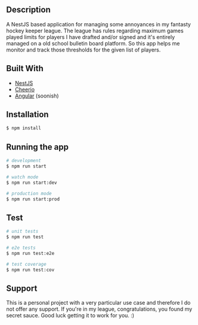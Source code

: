## Description

A NestJS based application for managing some annoyances in my fantasty hockey keeper league.  The league has rules regarding maximum games played limits for players I have drafted and/or signed and it's entirely managed on a old school bulletin board platform.  So this app helps me monitor and track those thresholds for the given list of players.

## Built With
- [NestJS](https://nestjs.com/)
- [Cheerio](https://cheerio.js.org/)
- [Angular](https://angular.io/) (soonish)

## Installation

```bash
$ npm install
```

## Running the app

```bash
# development
$ npm run start

# watch mode
$ npm run start:dev

# production mode
$ npm run start:prod
```

## Test

```bash
# unit tests
$ npm run test

# e2e tests
$ npm run test:e2e

# test coverage
$ npm run test:cov
```

## Support

This is a personal project with a very particular use case and therefore I do not offer any support.  If you're in my league, congratulations, you found my secret sauce.  Good luck getting it to work for you. :)
